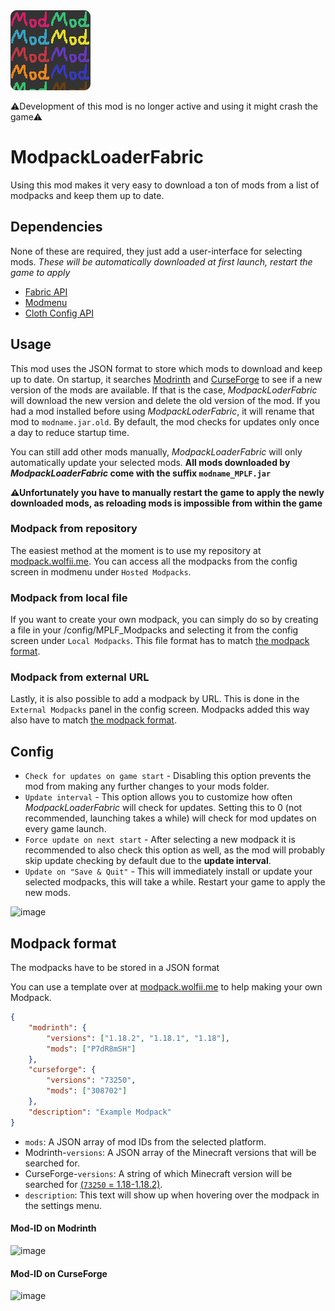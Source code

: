<img src="src/main/resources/assets/modpackloaderfabric/icon.png" width="128">

⚠Development of this mod is no longer active and using it might crash the game⚠

# ModpackLoaderFabric
Using this mod makes it very easy to download a ton of mods from a list of modpacks and keep them up to date.

## Dependencies
None of these are required, they just add a user-interface for selecting mods.
*These will be automatically downloaded at first launch, restart the game to apply*
- [Fabric API](https://modrinth.com/mod/fabric-api)
- [Modmenu](https://modrinth.com/mod/modmenu)
- [Cloth Config API](https://www.curseforge.com/minecraft/mc-mods/cloth-config)

## Usage
This mod uses the JSON format to store which mods to download and keep up to date. On startup, it searches [Modrinth](https://modrinth.com/mods) and [CurseForge](https://www.curseforge.com/minecraft/mc-mods) to see if a new version of the mods are available. If that is the case, *ModpackLoderFabric* will download the new version and delete the old version of the mod. If you had a mod installed before using *ModpackLoderFabric*, it will rename that mod to  `modname.jar.old`.
By default, the mod checks for updates only once a day to reduce startup time.

You can still add other mods manually, *ModpackLoaderFabric* will only automatically update your selected mods. **All mods downloaded by _ModpackLoaderFabric_ come with the suffix `modname_MPLF.jar`**

**⚠Unfortunately you have to manually restart the game to apply the newly downloaded mods, as reloading mods is impossible from within the game**

### Modpack from repository
The easiest method at the moment is to use my repository at [modpack.wolfii.me](https://modpack.wolfii.me/create.php). You can access all the modpacks from the config screen in modmenu under `Hosted Modpacks`.

### Modpack from local file
If you want to create your own modpack, you can simply do so by creating a file in your /config/MPLF_Modpacks and selecting it from the config screen under `Local Modpacks`. This file format has to match [the modpack format](#modpack-format).

### Modpack from external URL
Lastly, it is also possible to add a modpack by URL. This is done in the `External Modpacks` panel in the config screen. Modpacks added this way also have to match [the modpack format](#modpack-format).

## Config
- `Check for updates on game start` - Disabling this option prevents the mod from making any further changes to your mods folder.
- `Update interval` - This option allows you to customize how often *ModpackLoaderFabric* will check for updates. Setting this to 0 (not recommended, launching takes a while) will check for mod updates on every game launch.
- `Force update on next start` - After selecting a new modpack it is recommended to also check this option as well, as the mod will probably skip update checking by default due to the **update interval**.
- `Update on "Save & Quit"` - This will immediately install or update your selected modpacks, this will take a while. Restart your game to apply the new mods.

![image](https://i.imgur.com/okHkbvi.png)

## Modpack format
The modpacks have to be stored in a JSON format

You can use a template over at [modpack.wolfii.me](https://modpack.wolfii.me/create.php) to help making your own Modpack.

```json
{
    "modrinth": {
        "versions": ["1.18.2", "1.18.1", "1.18"],
        "mods": ["P7dR8mSH"]
    },
    "curseforge": {
        "versions": "73250",
        "mods": ["308702"]
    },
    "description": "Example Modpack"
}
```
* `mods`: A JSON array of mod IDs from the selected platform.
* Modrinth-`versions`: A JSON array of the Minecraft versions that will be searched for.
* CurseForge-`versions`: A string of which Minecraft version will be searched for [(`73250` = 1.18-1.18.2)](https://github.com/JustAlittleWolf/modpackLoaderFabric/blob/main/curseForgeVersions.json).
* `description`: This text will show up when hovering over the modpack in the settings menu.

#### Mod-ID on Modrinth
![image](https://user-images.githubusercontent.com/54244277/167493765-02f2135c-e071-42bd-bfb6-de73a3337ecd.png)

#### Mod-ID on CurseForge
![image](https://user-images.githubusercontent.com/54244277/167493845-2bfd601f-3e28-4ee5-85a0-0ca827c97108.png)
